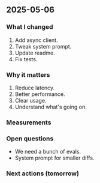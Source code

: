 ## 2025-05-06

### What I changed

1. Add async client.
2. Tweak system prompt.
3. Update readme.
4. Fix tests.

### Why it matters

1. Reduce latency.
2. Better performance.
3. Clear usage.
4. Understand what's going on.

### Measurements

### Open questions

- We need a bunch of evals.
- System prompt for smaller diffs.

### Next actions (tomorrow)